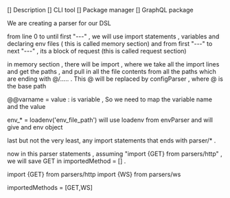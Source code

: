 [] Description
[] CLI tool
[] Package manager
[] GraphQL package



We are creating a parser for our DSL 

from line 0 to until first "---" , we will use import statements , variables and declaring env files ( this is called memory section)
and from first "---" to next "---" , its a block of request (this is called request section)

in memory section , there will be import , where we take all the import lines and get the paths , and pull in all the file contents from all the paths which are ending with @/..... . This @ will be replaced by configParser , where @ is the base path 

@@varname = value : is variable , So we need to map the variable name and the value 

env_* = loadenv('env_file_path') will use loadenv from envParser and will give and env object

last but not the very least, any import statements that ends with parser/* .

now in this parser statements , assuming "import {GET} from parsers/http" , we will save GET in importedMethod = [] . 

import {GET} from parsers/http
import {WS} from parsers/ws

importedMethods = [GET,WS]

